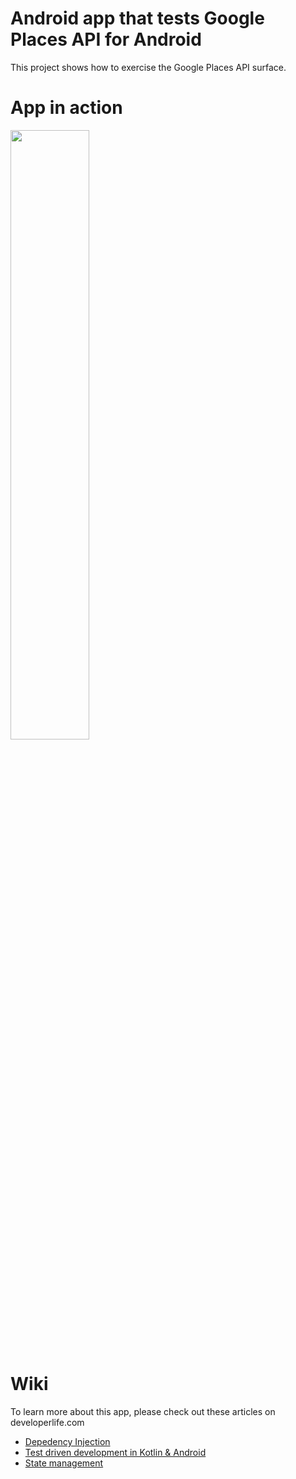 # Android app that tests Google Places API for Android
This project shows how to exercise the Google Places API surface.

# App in action

<img 
  width="50%"
  src="https://raw.githubusercontent.com/nazmulidris/places-api-poc/master/docs/places-api-poc-video.gif"
/>

# Wiki

To learn more about this app, please check out these articles on developerlife.com
- [Depedency Injection](https://developerlife.com/category/DepedencyInjection/)
- [Test driven development in Kotlin & Android](https://developerlife.com/category/TestDrivenDevelopment/)
- [State management](https://developerlife.com/category/State/)
